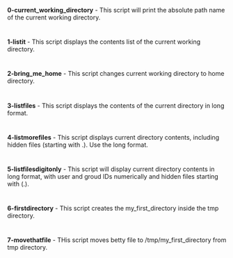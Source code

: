 **0-current_working_directory** - This script will print the absolute path name of the current working directory.
#
**1-listit** - This script displays  the contents list of the current working directory.
#
**2-bring_me_home** - This script changes current working directory to home directory.
#
**3-listfiles** - This script displays the contents of the current directory in long format.
#
**4-listmorefiles** - This script displays current directory contents, including hidden files (starting with .). Use the long format.
#
**5-listfilesdigitonly** - This script will display current directory contents in long format, with user and groud IDs numerically and hidden files starting with (.).
#
**6-firstdirectory** - This script creates the my_first_directory inside the tmp directory.
#
**7-movethatfile** - THis script moves betty file to /tmp/my_first_directory from tmp directory.
#
